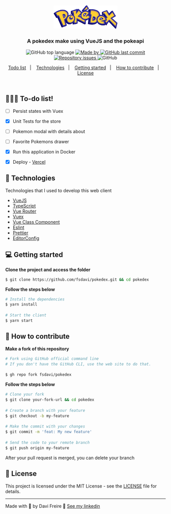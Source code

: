 <h1 align="center">
  <img alt="Logo" src="https://github.com/fsdavi/pokedex/blob/main/.github/pokedex-logo.png" width="200px">
</h1>

<h3 align="center">
  A pokedex make using VueJS and the pokeapi
</h3>

<p align="center">
  <img alt="GitHub top language" src="https://img.shields.io/github/languages/top/fsdavi/pokedex?color=yellow">

  <a href="https://www.linkedin.com/in/davisfreire/" target="_blank" rel="noopener noreferrer">
    <img alt="Made by" src="https://img.shields.io/badge/made%20by-Davi%20Freire-%23FF9000">
  </a>

  <a href="https://github.com/fsdavi/pokedex/commits/master">
    <img alt="GitHub last commit" src="https://img.shields.io/github/last-commit/fsdavi/pokedex?color=yellow">
  </a>

  <a href="https://github.com/fsdavi/pokedex/issues">
    <img alt="Repository issues" src="https://img.shields.io/github/issues/fsdavi/pokedex?color=yellow">
  </a>

  <img alt="GitHub" src="https://img.shields.io/github/license/fsdavi/pokedex?color=yellow">
</p>

<p align="center">
  <a href="#%EF%B8%8F-to-do-list">Todo list</a>&nbsp;&nbsp;&nbsp;|&nbsp;&nbsp;&nbsp;
  <a href="#-technologies">Technologies</a>&nbsp;&nbsp;&nbsp;|&nbsp;&nbsp;&nbsp;
  <a href="#-getting-started">Getting started</a>&nbsp;&nbsp;&nbsp;|&nbsp;&nbsp;&nbsp;
  <a href="#-how-to-contribute">How to contribute</a>&nbsp;&nbsp;&nbsp;|&nbsp;&nbsp;&nbsp;
  <a href="#-license">License</a>
</p>

</br>

## 💇🏻‍♂️ To-do list!
- [ ] Persist states with Vuex
- [X] Unit Tests for the store
- [ ] Pokemon modal with details about
- [ ] Favorite Pokemons drawer
- [X] Run this application in Docker
- [X] Deploy - [Vercel](https://pokedex-gilt-six.vercel.app/)


## 🚀 Technologies

Technologies that I used to develop this web client

- [VueJS](https://vuejs.org/)
- [TypeScript](https://www.typescriptlang.org/)
- [Vue Router](https://router.vuejs.org/)
- [Vuex](https://vuex.vuejs.org/)
- [Vue Class Component](https://class-component.vuejs.org/)
- [Eslint](https://eslint.org/)
- [Prettier](https://prettier.io/)
- [EditorConfig](https://editorconfig.org/)

## 💻 Getting started

**Clone the project and access the folder**

```bash
$ git clone https://github.com/fsdavi/pokedex.git && cd pokedex
```

**Follow the steps below**

```bash
# Install the dependencies
$ yarn install

# Start the client
$ yarn start
```

## 🤔 How to contribute

**Make a fork of this repository**

```bash
# Fork using GitHub official command line
# If you don't have the GitHub CLI, use the web site to do that.

$ gh repo fork fsdavi/pokedex
```

**Follow the steps below**

```bash
# Clone your fork
$ git clone your-fork-url && cd pokedex

# Create a branch with your feature
$ git checkout -b my-feature

# Make the commit with your changes
$ git commit -m 'feat: My new feature'

# Send the code to your remote branch
$ git push origin my-feature
```

After your pull request is merged, you can delete your branch

## 📝 License

This project is licensed under the MIT License - see the [LICENSE](LICENSE) file for details.

---

Made with 💜 by Davi Freire 👋 [See my linkedin](https://www.linkedin.com/in/davisfreire/)
